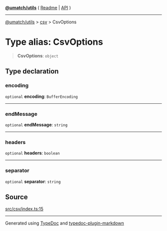 [**@umatch/utils**](../../README.md) ( [Readme](../../README.md) \| [API](../../API.md) )

---

[@umatch/utils](../../API.md) > [csv](../README.md) > CsvOptions

# Type alias: CsvOptions

> **CsvOptions**: `object`

## Type declaration

### encoding

`optional` **encoding**: `BufferEncoding`

---

### endMessage

`optional` **endMessage**: `string`

---

### headers

`optional` **headers**: `boolean`

---

### separator

`optional` **separator**: `string`

## Source

[src/csv/index.ts:15](https://github.com/umatch-oficial/utils/blob/51f6213/src/csv/index.ts#L15)

---

Generated using [TypeDoc](https://typedoc.org/) and [typedoc-plugin-markdown](https://www.npmjs.com/package/typedoc-plugin-markdown)
